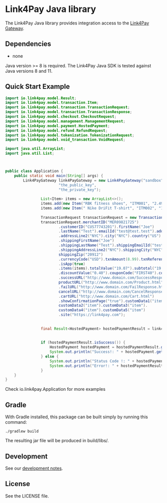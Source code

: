 # Link4Pay Java library

The Link4Pay Java library provides integration access to the [Link4Pay Gateway](https://developer.link4.tech/#/).



## Dependencies

* none

Java version >= 8 is required. The Link4Pay Java SDK is tested against Java versions 8 and 11.





## Quick Start Example

````java
import io.link4pay.model.Result;
import io.link4pay.model.transaction.Item;
import io.link4pay.model.transaction.TransactionRequest;
import io.link4pay.model.transaction.TransactionResponse;
import io.link4pay.model.checkout.CheckoutRequest;
import io.link4pay.model.management.ManagementRequest;
import io.link4pay.model.payment.HostedPayment;
import io.link4pay.model.refund.RefundRequest;
import io.link4pay.model.tokenization.TokenizationRequest;
import io.link4pay.model.void_transaction.VoidRequest;

import java.util.ArrayList;
import java.util.List;



public class Application {
    public static void main(String[] args) {
        Link4PayGateway link4PayGateway = new Link4PayGateway("sandbox",
                        "the_public_key",
                        "the_private_key");
        
                List<Item> items = new ArrayList<>();
                items.add(new Item("RBK fitness shoes", "ITM001", "2.49", "2"));
                items.add(new Item(" Nike DriFit T-shirt", "ITM002", "1.99", "1"));
        
                TransactionRequest transactionRequest = new TransactionRequest();
                transactionRequest.merchantID("MER09821725")
                        .customerID("CUS77743201").firstName("Joe")
                        .lastName("Test").emailId("test@test.test").addressLine1("NYC")
                        .addressLine2("NYC").city("NYC").country("US").state("NYC").zip("20912")
                        .shippingFirstName("Joe")
                        .shippingLastName("Test").shippingEmailId("test@test.test").shippingAddressLine1("NYC")
                        .shippingAddressLine2("NYC").shippingCity("NYC").shippingCountry("US").shippingState("NYC").
                        shippingZip("20912")
                        .currencyCode("USD").txnAmount(8.99).txnReference("REF0013tt22112")
                        .isApp(true)
                        .items(items).totalValue("19.07").subtotal("19.41").tax("0.03").shippingCharges("0.55")
                        .discountValue("0.40").couponCode("FIRST40").couponCodeDetails("Get $0.4 off on every transaction. *T&C apply")
                        .successURL("http://www.domain.com/SuccessResponse.html").
                        productURL("http://www.domain.com/Product.html")
                        .failURL("http://www.domain.com/FailResponse.htm").
                        cancelURL("http://www.domain.com/CancelResponse.html")
                        .cartURL("http://www.domain.com/Cart.html")
                        .showConfirmationPage("true").customData1("item").
                        customData2("item").customData3("item").
                        customData4("item").customData5("item")
                        .site("https://link4pay.com");
        
        
                final Result<HostedPayment> hostedPaymentResult = link4PayGateway.paymentService().payWithHPP(transactionRequest);
        
        
                if (hostedPaymentResult.isSuccess()) {
                    HostedPayment hostedPayment = hostedPaymentResult.getTarget();
                    System.out.println("Success!: " + hostedPayment.getResponse());
                } else {
                    System.out.println("Status Code !: " + hostedPaymentResult.getStatusCode());
                    System.out.println("Error!: " + hostedPaymentResult.getMessage());
                }
    }
}

````

Check io.link4pay.Application for more examples

## Gradle

  With Gradle installed, this package can be built simply by running this command:

    ./gradlew build

  The resulting jar file will be produced in build/libs/.

## Development

See our [development notes](DEVELOPMENT.md).



## License

See the LICENSE file.

